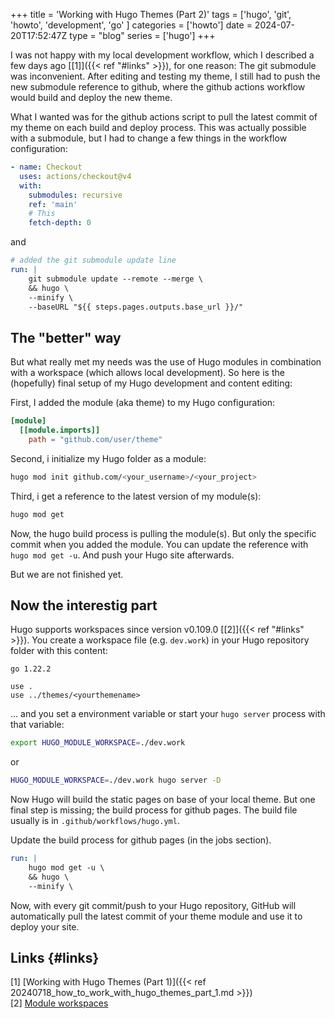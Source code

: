 +++
title = 'Working with Hugo Themes (Part 2)'
tags = ['hugo', 'git', 'howto', 'development', 'go' ]
categories = ['howto']
date = 2024-07-20T17:52:47Z
type = "blog"
series = ['hugo']
+++

I was not happy with my local development workflow, which I described a few days ago [[1]]({{< ref "#links" >}}), for one reason: The git submodule was inconvenient. After editing and testing my theme, I still had to push the new submodule reference to github, where the github actions workflow would build and deploy the new theme.  

What I wanted was for the github actions script to pull the latest commit of my theme on each build and deploy process. This was actually possible with a submodule, but I had to change a few things in the workflow configuration:

```yaml
- name: Checkout
  uses: actions/checkout@v4
  with:
    submodules: recursive
    ref: 'main'
    # This
    fetch-depth: 0
```  

and  

```yaml
# added the git submodule update line
run: |
    git submodule update --remote --merge \
    && hugo \
    --minify \
    --baseURL "${{ steps.pages.outputs.base_url }}/"
```  

## The "better" way

But what really met my needs was the use of Hugo modules in combination with a workspace (which allows local development). So here is the (hopefully) final setup of my Hugo development and content editing:

First, I added the module (aka theme) to my Hugo configuration:

```toml
[module]
  [[module.imports]]
    path = "github.com/user/theme"
```

Second, i initialize my Hugo folder as a module:

```sh
hugo mod init github.com/<your_username>/<your_project>
```

Third, i get a reference to the latest version of my module(s):

```sh
hugo mod get
```

Now, the hugo build process is pulling the module(s). But only the specific commit when you added the module. You can update the reference with `hugo mod get -u`. And push your Hugo site afterwards.

But we are not finished yet.

## Now the interestig part

Hugo supports workspaces since version v0.109.0 [[2]]({{< ref "#links" >}}). You create a workspace file (e.g. `dev.work`) in your Hugo repository folder with this content:

```file
go 1.22.2

use .
use ../themes/<yourthemename>
```

... and you set a environment variable or start your `hugo server` process with that variable:

```sh
export HUGO_MODULE_WORKSPACE=./dev.work
```

or

```sh
HUGO_MODULE_WORKSPACE=./dev.work hugo server -D
```

Now Hugo will build the static pages on base of your local theme. But one final step is missing; the build process for github pages. The build file usually is in `.github/workflows/hugo.yml`.

Update the build process for github pages (in the jobs section).

```yaml
run: |
    hugo mod get -u \
    && hugo \
    --minify \
```

Now, with every git commit/push to your Hugo repository, GitHub will automatically pull the latest commit of your theme module and use it to deploy your site.

## Links {#links}  

[1] [Working with Hugo Themes (Part 1)]({{< ref 20240718_how_to_work_with_hugo_themes_part_1.md >}})  
[2] [Module workspaces](https://gohugo.io/hugo-modules/use-modules/#module-workspaces)  
